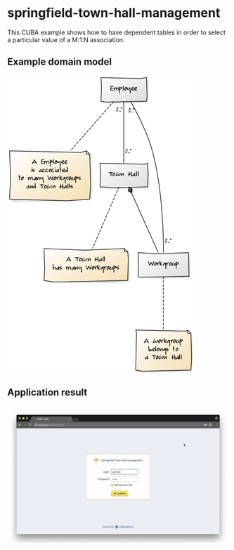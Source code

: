 # springfield-town-hall-management

This CUBA example shows how to have dependent tables in order to select a particular value of a M:1:N association.

## Example domain model

![Domain model](https://github.com/mariodavid/springfield-town-hall-management/blob/master/img/domain-model.png)


## Application result

![app result](https://github.com/mariodavid/springfield-town-hall-management/blob/master/img/app-overview.gif)